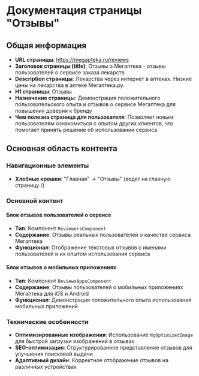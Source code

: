 # Документация страницы "Отзывы"

## Общая информация

- **URL страницы**: https://megapteka.ru/reviews
- **Заголовок страницы (title)**: Отзывы о Мегаптека - отзывы пользователей о сервисе заказа лекарств
- **Description страницы**: Лекарства через интернет в аптеках. Низкие цены на лекарства в аптеке Мегаптека.ру.
- **H1 страницы**: Отзывы
- **Назначение страницы**: Демонстрация положительного пользовательского опыта и отзывов о сервисе Мегаптека для повышения доверия к бренду
- **Чем полезна страница для пользователя**: Позволяет новым пользователям ознакомиться с опытом других клиентов, что помогает принять решение об использовании сервиса

## Основная область контента

### Навигационные элементы
- **Хлебные крошки**: "Главная" → "Отзывы" (ведет на главную страницу /)

### Основной контент

#### Блок отзывов пользователей о сервисе
- **Тип**: Компонент `ReviewersComponent`
- **Содержание**: Отзывы реальных пользователей о качестве сервиса Мегаптека
- **Функционал**: Отображение текстовых отзывов с именами пользователей и их опытом использования сервиса

#### Блок отзывов о мобильных приложениях
- **Тип**: Компонент `ReviewsAppsComponent` 
- **Содержание**: Отзывы пользователей о мобильных приложениях Мегаптека для iOS и Android
- **Функционал**: Демонстрация положительного опыта использования мобильных приложений

### Технические особенности
- **Оптимизированные изображения**: Использование `NgOptimizedImage` для быстрой загрузки изображений в отзывах
- **SEO-оптимизация**: Структурированное представление отзывов для улучшения поисковой выдачи
- **Адаптивный дизайн**: Корректное отображение отзывов на различных устройствах
